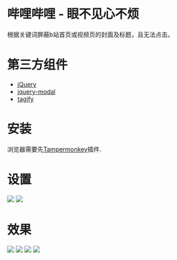 # 哔哩哔哩 - 眼不见心不烦
根据关键词屏蔽b站首页或视频页的封面及标题，且无法点击。

# 第三方组件

- [jQuery](https://jquery.com/)
- [jquery-modal](https://github.com/kylefox/jquery-modal)
- [tagify](https://github.com/yairEO/tagify)

# 安装
浏览器需要先[Tampermonkey](https://tampermonkey.net/)插件.

# 设置

![](https://tuchuang.laji.blog/imgs/2020/08/211821308a0cafd6.png)
![](https://tuchuang.laji.blog/imgs/2020/08/1d13c6ae5c040461.png)

# 效果

![](https://tuchuang.laji.blog/imgs/2020/08/c88071e4382d0388.png)
![](https://tuchuang.laji.blog/imgs/2020/08/a0303b7c587d8c82.png)
![](https://tuchuang.laji.blog/imgs/2020/08/456e2e5533b0414d.png)
![](https://tuchuang.laji.blog/imgs/2020/08/fa4f7cb8416914a0.png)
